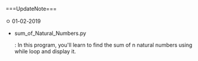 ===UpdateNote===

ㅇ 01-02-2019

  - sum_of_Natural_Numbers.py
  
    : In this program, you'll learn to find the sum of n natural numbers using while loop and display it.
